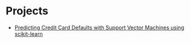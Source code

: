 # Projects
* [Predicting Credit Card Defaults with Support Vector Machines using scikit-learn](https://github.com/creativesarjun/data-analyst-and-data-scientist-portfolio/blob/main/Support%20Vector%20Machines/predicting%20credit%20card%20defaults.ipynb)
